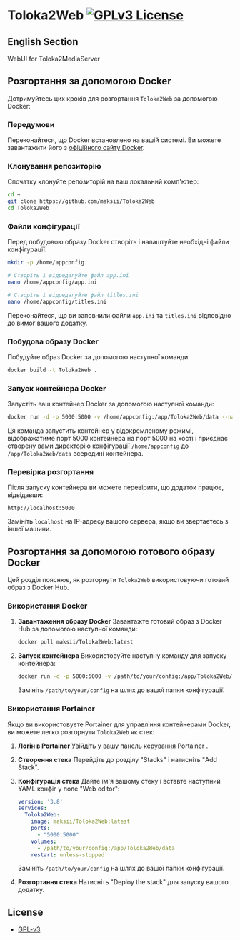 # Toloka2Web [![GPLv3 License](https://img.shields.io/badge/License-GPL%20v3-yellow.svg)](https://opensource.org/licenses/)

## English Section
WebUI for Toloka2MediaServer

## Розгортання за допомогою Docker

Дотримуйтесь цих кроків для розгортання `Toloka2Web` за допомогою Docker:

### Передумови

Переконайтеся, що Docker встановлено на вашій системі. Ви можете завантажити його з [офіційного сайту Docker](https://www.docker.com/get-started).

### Клонування репозиторію

Спочатку клонуйте репозиторій на ваш локальний комп'ютер:

```bash
cd ~
git clone https://github.com/maksii/Toloka2Web
cd Toloka2Web
```

### Файли конфігурації

Перед побудовою образу Docker створіть і налаштуйте необхідні файли конфігурації:

```bash
mkdir -p /home/appconfig

# Створіть і відредагуйте файл app.ini
nano /home/appconfig/app.ini

# Створіть і відредагуйте файл titles.ini
nano /home/appconfig/titles.ini
```

Переконайтеся, що ви заповнили файли `app.ini` та `titles.ini` відповідно до вимог вашого додатку.

### Побудова образу Docker

Побудуйте образ Docker за допомогою наступної команди:

```bash
docker build -t Toloka2Web .
```

### Запуск контейнера Docker

Запустіть ваш контейнер Docker за допомогою наступної команди:

```bash
docker run -d -p 5000:5000 -v /home/appconfig:/app/Toloka2Web/data --name toloka Toloka2Web
```

Ця команда запустить контейнер у відокремленому режимі, відображатиме порт 5000 контейнера на порт 5000 на хості і приєднає створену вами директорію конфігурації `/home/appconfig` до `/app/Toloka2Web/data` всередині контейнера.

### Перевірка розгортання

Після запуску контейнера ви можете перевірити, що додаток працює, відвідавши:

```
http://localhost:5000
```

Замініть `localhost` на IP-адресу вашого сервера, якщо ви звертаєтесь з іншої машини.

## Розгортання за допомогою готового образу Docker

Цей розділ пояснює, як розгорнути `Toloka2Web` використовуючи готовий образ з Docker Hub.

### Використання Docker

1. **Завантаження образу Docker**
   Завантажте готовий образ з Docker Hub за допомогою наступної команди:

   ```bash
   docker pull maksii/Toloka2Web:latest
   ```


2. **Запуск контейнера**
   Використовуйте наступну команду для запуску контейнера:

   ```bash
   docker run -d -p 5000:5000 -v /path/to/your/config:/app/Toloka2Web/data --name toloka maksii/Toloka2Web:latest
   ```

   Замініть `/path/to/your/config` на шлях до вашої папки конфігурації.

### Використання Portainer

Якщо ви використовуєте Portainer для управління контейнерами Docker, ви можете легко розгорнути `Toloka2Web` як стек:

1. **Логін в Portainer**
   Увійдіть у вашу панель керування Portainer .

2. **Створення стека**
   Перейдіть до розділу "Stacks" і натисніть "Add Stack".

3. **Конфігурація стека**
   Дайте ім'я вашому стеку і вставте наступний YAML конфіг у поле "Web editor":

   ```yaml
   version: '3.8'
   services:
     Toloka2Web:
       image: maksii/Toloka2Web:latest
       ports:
         - "5000:5000"
       volumes:
         - /path/to/your/config:/app/Toloka2Web/data
       restart: unless-stopped
   ```

   Замініть `/path/to/your/config` на шлях до вашої папки конфігурації.

4. **Розгортання стека**
   Натисніть "Deploy the stack" для запуску вашого додатку.


## License

- [GPL-v3](https://choosealicense.com/licenses/gpl-3.0/)

